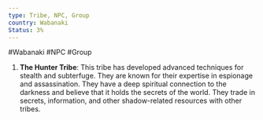```yaml
---
type: Tribe, NPC, Group
country: Wabanaki
Status: 3%
---
```


#Wabanaki #NPC #Group 






1.  **The Hunter Tribe**: This tribe has developed advanced techniques for stealth and subterfuge. They are known for their expertise in espionage and assassination. They have a deep spiritual connection to the darkness and believe that it holds the secrets of the world. They trade in secrets, information, and other shadow-related resources with other tribes.